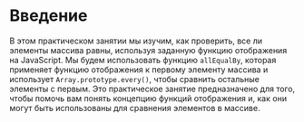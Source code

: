 # Введение

В этом практическом занятии мы изучим, как проверить, все ли элементы массива равны, используя заданную функцию отображения на JavaScript. Мы будем использовать функцию `allEqualBy`, которая применяет функцию отображения к первому элементу массива и использует `Array.prototype.every()`, чтобы сравнить остальные элементы с первым. Это практическое занятие предназначено для того, чтобы помочь вам понять концепцию функций отображения и, как они могут быть использованы для сравнения элементов в массиве.
